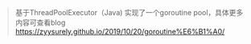 > 基于ThreadPoolExecutor（Java) 实现了一个goroutine pool，具体更多内容可查看blog https://zyysurely.github.io/2019/10/20/goroutine%E6%B1%A0/
